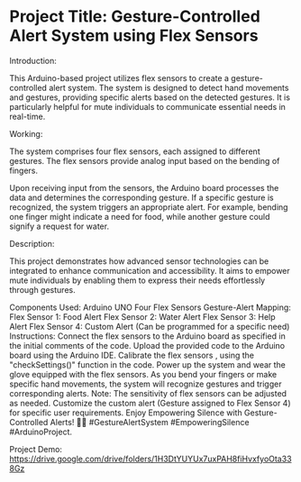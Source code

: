 # Project Title: Gesture-Controlled Alert System using Flex Sensors
Introduction:

This Arduino-based project utilizes flex sensors to create a gesture-controlled alert system. The system is designed to detect hand movements and gestures, providing specific alerts based on the detected gestures. It is particularly helpful for mute individuals to communicate essential needs in real-time.

Working:

The system comprises four flex sensors, each assigned to different gestures. The flex sensors provide analog input based on the bending of fingers.

Upon receiving input from the sensors, the Arduino board processes the data and determines the corresponding gesture. If a specific gesture is recognized, the system triggers an appropriate alert. For example, bending one finger might indicate a need for food, while another gesture could signify a request for water.

Description:

This project demonstrates how advanced sensor technologies can be integrated to enhance communication and accessibility. It aims to empower mute individuals by enabling them to express their needs effortlessly through gestures.

Components Used: Arduino UNO Four Flex Sensors Gesture-Alert Mapping: Flex Sensor 1: Food Alert Flex Sensor 2: Water Alert Flex Sensor 3: Help Alert Flex Sensor 4: Custom Alert (Can be programmed for a specific need) Instructions: Connect the flex sensors to the Arduino board as specified in the initial comments of the code. Upload the provided code to the Arduino board using the Arduino IDE. Calibrate the flex sensors , using the "checkSettings()" function in the code. Power up the system and wear the glove equipped with the flex sensors. As you bend your fingers or make specific hand movements, the system will recognize gestures and trigger corresponding alerts. Note: The sensitivity of flex sensors can be adjusted as needed. Customize the custom alert (Gesture assigned to Flex Sensor 4) for specific user requirements. Enjoy Empowering Silence with Gesture-Controlled Alerts! 🤝🧤 #GestureAlertSystem #EmpoweringSilence #ArduinoProject.

Project Demo: https://drive.google.com/drive/folders/1H3DtYUYUx7uxPAH8fiHvxfyoOta338Gz
